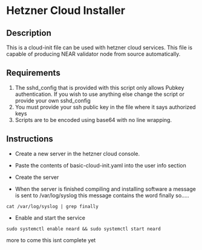 # Hetzner Cloud Installer


## Description

This is a cloud-init file can be used with hetzner cloud services. This file is capable of producing NEAR validator node from source automatically.

## Requirements

1. The sshd_config that is provided with this script only allows Pubkey authentication. If you wish to use anything else change the script or provide your own sshd_config
2. You must provide your ssh public key in the file where it says authorized keys
3. Scripts are to be encoded using base64 with no line wrapping.

## Instructions

- Create a new server in the hetzner cloud console.
- Paste the contents of basic-cloud-init.yaml into the user info section
- Create the server

- When the server is finished compiling and installing software a message is sent to /var/log/syslog this message contains the word finally so.....
```
cat /var/log/syslog | grep finally
```

- Enable and start the service
```
sudo systemctl enable neard && sudo systemctl start neard
```

more to come this isnt complete yet
